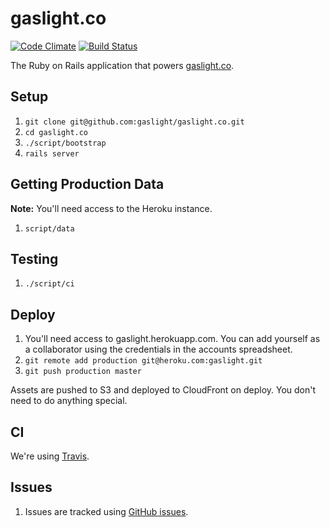# gaslight.co

[![Code Climate](https://codeclimate.com/github/gaslight/gaslight.co.png)](https://codeclimate.com/github/gaslight/gaslight.co)
[![Build Status](https://travis-ci.org/gaslight/gaslight.co.png?branch=master)](https://travis-ci.org/gaslight/gaslight.co)

The Ruby on Rails application that powers [gaslight.co][gco].

## Setup

1. `git clone git@github.com:gaslight/gaslight.co.git`
1. `cd gaslight.co`
1. `./script/bootstrap`
1. `rails server`

## Getting Production Data

**Note:** You'll need access to the Heroku instance.

1. `script/data`

## Testing

1. `./script/ci`

## Deploy

1. You'll need access to gaslight.herokuapp.com. You can add yourself as
   a collaborator using the credentials in the accounts spreadsheet.
1. `git remote add production git@heroku.com:gaslight.git`
1. `git push production master`

Assets are pushed to S3 and deployed to CloudFront on deploy. You don't
need to do anything special.

## CI

We're using [Travis][tci].

## Issues

1. Issues are tracked using [GitHub issues][ghissues].

[gco]: http://gaslight.co
[ghissues]: https://github.com/gaslight/gaslight.co/issues
[tci]: https://travis-ci.org/gaslight/gaslight.co

